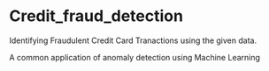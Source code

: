 # Credit_fraud_detection
Identifying Fraudulent Credit Card Tranactions using the given data.

A common application of anomaly detection using Machine Learning
